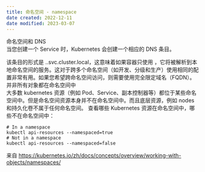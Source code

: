 ```yaml
---
title: 命名空间 - namespace
date created: 2022-12-11
date modified: 2023-03-07
---
```


命名空间和 DNS  
当您创建一个 Service 时，Kubernetes 会创建一个相应的 DNS 条目。

该条目的形式是 <service-name>.<namespace-name>.svc.cluster.local，这意味着如果容器只使用 <service-name>，它将被解析到本地命名空间的服务。这对于跨多个命名空间（如开发、分级和生产）使用相同的配置非常有用。如果您希望跨命名空间访问，则需要使用完全限定域名（FQDN）。
并非所有对象都在命名空间中  
大多数 kubernetes 资源（例如 Pod、Service、副本控制器等）都位于某些命名空间中。但是命名空间资源本身并不在命名空间中。而且底层资源，例如 nodes 和持久化卷不属于任何命名空间。
查看哪些 Kubernetes 资源在命名空间中，哪些不在命名空间中：

```
# In a namespace
kubectl api-resources --namespaced=true
# Not in a namespace
kubectl api-resources --namespaced=false
```

来自 <https://kubernetes.io/zh/docs/concepts/overview/working-with-objects/namespaces/>
